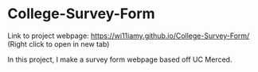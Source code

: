# College-Survey-Form

Link to project webpage: https://wi11iamy.github.io/College-Survey-Form/
<br />(Right click to open in new tab)

In this project, I make a survey form webpage based off UC Merced. 
